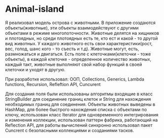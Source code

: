 # Animal-island
Я реализовал модель острова с животными. В приложение создаются объекты(животные), эти объекты взаимодействуют с другими объектами в режиме многопоточности. Животные делятся на хищников и плотоядных, но среди плотоядных есть те, кто ест и какой - то другой вид животных. У каждого животного есть свои характеристики(рост, вес, голод, шанс кого - то съесть и т.д). Животные могут, есть, размножаться и двигаться. Есть поле с клеточками(клеточки - тоже объекты), в каждой клеточке - определенное количество животных, каждый такт, животные выполняют свой набор функций в своей клеточки и уходят в другую.

При разработке использовал:
OOП, Collections, Generics, Lambda functions, Recursion, Refleftion API, Cuncurent 

Для создания поля были использованы алгоритмы входящие в класс StringBuilder для соединение границ клеток и String для нахождения необходимых границ для соединения.
Объекты животных выведены в HashMap, для более быстрого нахождения списка с объектами по ключу, использован класс Iterator для одновременного интегрирования и изменения коллекции, использован паттерн фабрика, работающий на Reflection API, для работы вычислений синхронно использовал пакет Cuncrent с безопасными коллекциями и созданиями тасков.
